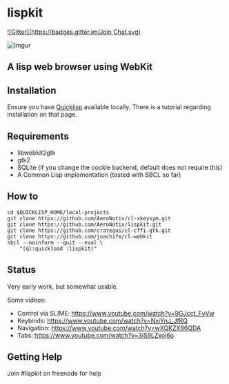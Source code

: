lispkit
=======

[![Gitter](https://badges.gitter.im/Join Chat.svg)](https://gitter.im/AeroNotix/lispkit?utm_source=badge&utm_medium=badge&utm_campaign=pr-badge&utm_content=badge)

![Imgur](http://i.imgur.com/iWNSIWa.png)

A lisp web browser using WebKit
-------------------------------

Installation
------------

Ensure you have [Quicklisp](http://quicklisp.org) available
locally. There is a tutorial regarding installation on that page.

Requirements
------------

* libwebkit2gtk
* gtk2
* SQLite (if you change the cookie backend, default does not require this)
* A Common Lisp implementation (tested with SBCL so far)

How to
------

```shell
cd $QUICKLISP_HOME/local-projects
git clone https://github.com/AeroNotix/cl-xkeysym.git
git clone https://github.com/AeroNotix/lispkit.git
git clone https://github.com/crategus/cl-cffi-gtk.git
git clone https://github.com/joachifm/cl-webkit
sbcl --noinform --quit --eval \
    "(ql:quickload :lispkit)"
```

Status
------

Very early work, but somewhat usable.

Some videos:

* Control via SLIME: https://www.youtube.com/watch?v=9GJcct_FyVw
* Keybinds: https://www.youtube.com/watch?v=NxiYnJ_JfRQ
* Navigation: https://www.youtube.com/watch?v=wXQKZX96QDA
* Tabs: https://www.youtube.com/watch?v=3iS9LZxoj6o

Getting Help
------------

Join #lispkit on freenode for help

